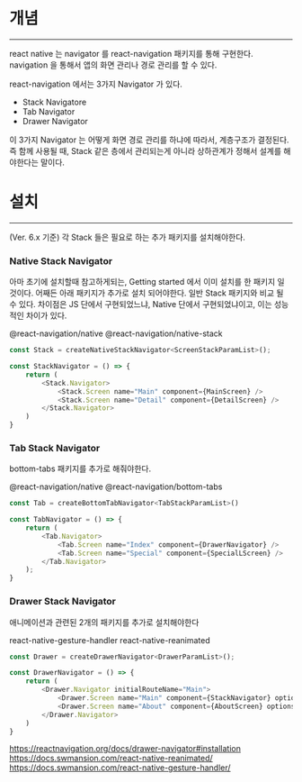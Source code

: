 # 개념
---------
react native 는 navigator 를 react-navigation 패키지를 통해 구현한다. navigation 을 통해서 앱의 화면 관리나 경로 관리를 할 수 있다.

react-navigation 에서는 3가지 Navigator 가 있다.

- Stack Navigatore
- Tab Navigator
- Drawer Navigator

이 3가지 Navigator 는 어떻게 화면 경로 관리를 하냐에 따라서,
계층구조가 결정된다. 즉 함께 사용될 때, Stack 같은 층에서 관리되는게 아니라 상하관계가 정해서 설계를 해야한다는 말이다.



# 설치
---------
(Ver. 6.x 기준)
각 Stack 들은 필요로 하는 추가 패키지를 설치해야한다.

### Native Stack Navigator
아마 초기에 설치할때 참고하게되는, Getting started 에서 이미 설치를 한 패키지 일 것이다. 어째든 아래 패키지가 추가로 설치 되어야한다.  일반 Stack 패키지와 비교 될 수 있다. 차이점은 JS 단에서 구현되었느냐, Native 단에서 구현되었냐이고, 이는 성능적인 차이가 있다.

@react-navigation/native
@react-navigation/native-stack
```javascript
const Stack = createNativeStackNavigator<ScreenStackParamList>();  

const StackNavigator = () => {
	return (
		<Stack.Navigator>
			<Stack.Screen name="Main" component={MainScreen} />
			<Stack.Screen name="Detail" component={DetailScreen} />
		</Stack.Navigator>
	)
}

```


### Tab Stack Navigator
bottom-tabs 패키지를 추가로 해줘야한다.

@react-navigation/native
@react-navigation/bottom-tabs
```javascript
const Tab = createBottomTabNavigator<TabStackParamList>()

const TabNavigator = () => {
	return (
		<Tab.Navigator>
			<Tab.Screen name="Index" component={DrawerNavigator} />
			<Tab.Screen name="Special" component={SpecialLScreen} />
		</Tab.Navigator>
	);
}

```


### Drawer Stack Navigator
애니메이션과 관련된 2개의 패키지를 추가로 설치해야한다

react-native-gesture-handler 
react-native-reanimated

```javascript
const Drawer = createDrawerNavigator<DrawerParamList>();

const DrawerNavigator = () => {
	return (
		<Drawer.Navigator initialRouteName="Main">
			<Drawer.Screen name="Main" component={StackNavigator} options={{ drawerLabel: 'MAIN' }} />
			<Drawer.Screen name="About" component={AboutScreen} options={{ drawerLabel: 'ABOUT' }} />
		</Drawer.Navigator>
	)
}

```
https://reactnavigation.org/docs/drawer-navigator#installation
https://docs.swmansion.com/react-native-reanimated/
https://docs.swmansion.com/react-native-gesture-handler/


